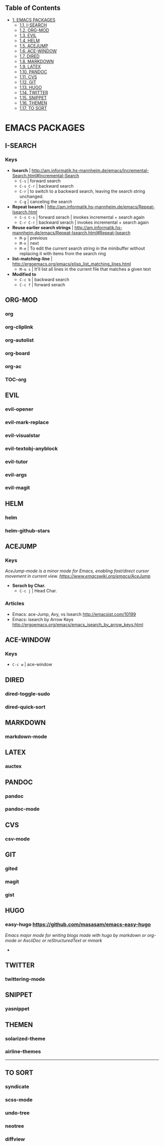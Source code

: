 <div id="table-of-contents">
<h2>Table of Contents</h2>
<div id="text-table-of-contents">
<ul>
<li><a href="#org6bd5a76">1. EMACS PACKAGES</a>
<ul>
<li><a href="#org0085824">1.1. I-SEARCH</a></li>
<li><a href="#org8439b4a">1.2. ORG-MOD</a></li>
<li><a href="#orgf6c0fd8">1.3. EVIL</a></li>
<li><a href="#org83f60c8">1.4. HELM</a></li>
<li><a href="#orgd6e8b6f">1.5. ACEJUMP</a></li>
<li><a href="#orgc338495">1.6. ACE-WINDOW</a></li>
<li><a href="#org04b3808">1.7. DIRED</a></li>
<li><a href="#org0d4c97f">1.8. MARKDOWN</a></li>
<li><a href="#orga1c4446">1.9. LATEX</a></li>
<li><a href="#orgab77760">1.10. PANDOC</a></li>
<li><a href="#org1430795">1.11. CVS</a></li>
<li><a href="#orga94d3f8">1.12. GIT</a></li>
<li><a href="#org76de459">1.13. HUGO</a></li>
<li><a href="#orgcc571c0">1.14. TWITTER</a></li>
<li><a href="#org26976b2">1.15. SNIPPET</a></li>
<li><a href="#org8a59651">1.16. THEMEN</a></li>
<li><a href="#org75a75ff">1.17. TO SORT</a></li>
</ul>
</li>
</ul>
</div>
</div>


<a id="org6bd5a76"></a>

# EMACS PACKAGES


<a id="org0085824"></a>

## I-SEARCH


<a id="org609be81"></a>

### Keys

-   **Isearch**    | <http://am.informatik.hs-mannheim.de/emacs/Incremental-Search.html#Incremental-Search>
    -   `C-s`    | forward search
    -   `C-s C-r`    | backward search
    -   `C-r`    | to switch to a backward search, leaving the search string unchanged.
    -   `C-g`    | canceling the search
-   **Repeat Isearch**   | <http://am.informatik.hs-mannheim.de/emacs/Repeat-Isearch.html>
    -   `C-s C-s`    | forward serach | invokes incremental + search again
    -   `C-r C-r`    | backward serach | invokes incremental + search again
-   **Reuse earlier search strings** | <http://am.informatik.hs-mannheim.de/emacs/Repeat-Isearch.html#Repeat-Isearch>
    -   `M-p`    | previous
    -   `M-n`    | next
    -   `M-e`    | To edit the current search string in the minibuffer without replacing it with items from the search ring
-   **list-matching-line**   | <http://ergoemacs.org/emacs/elisp_list_matching_lines.html>
    -   `M-o s`    | It'll list all lines in the current file that matches a given text
-   **Modified to**
    -   `C-c b`    | backward search
    -   `C-c f`    | forward serach


<a id="org8439b4a"></a>

## ORG-MOD


<a id="org6fa11e3"></a>

### org


<a id="org3ce4832"></a>

### org-cliplink


<a id="org6f755fa"></a>

### org-autolist


<a id="org5f06efd"></a>

### org-board


<a id="orgf7119c3"></a>

### org-ac


<a id="org88a6bde"></a>

### TOC-org


<a id="orgf6c0fd8"></a>

## EVIL


<a id="org371393e"></a>

### evil-opener


<a id="org8b854b5"></a>

### evil-mark-replace


<a id="org0db8e6e"></a>

### evil-visualstar


<a id="org99393f1"></a>

### evil-textobj-anyblock


<a id="org9c245f7"></a>

### evil-tutor


<a id="orgcdbd1c6"></a>

### evil-args


<a id="orge22f45d"></a>

### evil-magit


<a id="org83f60c8"></a>

## HELM


<a id="orge359d44"></a>

### helm


<a id="org7f4a6f0"></a>

### helm-github-stars


<a id="orgd6e8b6f"></a>

## ACEJUMP


<a id="orge953cba"></a>

### Keys

*AceJump-mode is a minor mode for Emacs, enabling fast/direct cursor movement in current view.* *<https://www.emacswiki.org/emacs/AceJump>*

-   **Serach by Char.**
    -   `C-c j` | Head Char.


<a id="orgcc55334"></a>

### Articles

-   Emacs: ace-Jump, Avy, vs Isearch <http://emacsist.com/10199>
-   Emacs: isearch by Arrow Keys <http://ergoemacs.org/emacs/emacs_isearch_by_arrow_keys.html>


<a id="orgc338495"></a>

## ACE-WINDOW


<a id="orga58e0f1"></a>

### Keys

-   `C-c w` | ace-window


<a id="org04b3808"></a>

## DIRED


<a id="orgabe4aeb"></a>

### dired-toggle-sudo


<a id="orgdf6f491"></a>

### dired-quick-sort


<a id="org0d4c97f"></a>

## MARKDOWN


<a id="orgc8454fa"></a>

### markdown-mode


<a id="orga1c4446"></a>

## LATEX


<a id="orgb03fc9b"></a>

### auctex


<a id="orgab77760"></a>

## PANDOC


<a id="org47899c9"></a>

### pandoc


<a id="org31df8c8"></a>

### pandoc-mode


<a id="org1430795"></a>

## CVS


<a id="orgf728605"></a>

### csv-mode


<a id="orga94d3f8"></a>

## GIT


<a id="org4eeaa4d"></a>

### gited


<a id="orgc363776"></a>

### magit


<a id="org6b18a15"></a>

### gist


<a id="org76de459"></a>

## HUGO


<a id="orgf8f5c00"></a>

### easy-hugo <https://github.com/masasam/emacs-easy-hugo>

*Emacs major mode for writing blogs made with hugo by markdown or org-mode or AsciiDoc or reStructuredText or mmark* 

-   


<a id="orgcc571c0"></a>

## TWITTER


<a id="org8e0899d"></a>

### twittering-mode


<a id="org26976b2"></a>

## SNIPPET


<a id="org9fd83bd"></a>

### yasnippet


<a id="org8a59651"></a>

## THEMEN


<a id="org976478a"></a>

### solarized-theme


<a id="orgf4b91e4"></a>

### airline-themes

---


<a id="org75a75ff"></a>

## TO SORT


<a id="orgf7dd6e2"></a>

### syndicate


<a id="org4e5e3f5"></a>

### scss-mode


<a id="org3037da4"></a>

### undo-tree


<a id="org094e85c"></a>

### neotree


<a id="orga61cf68"></a>

### diffview


